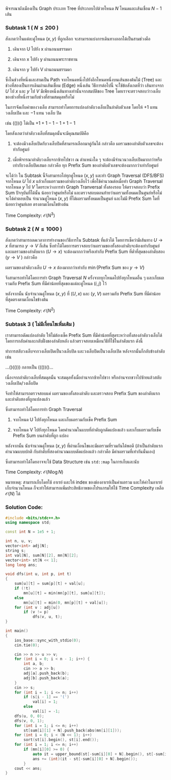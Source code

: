 พิจารณาผังเมืองเป็น Graph ประเภท Tree ที่ประกอบไปด้วยโหนด $N$ โหนดและเส้นเชื่อม $N-1$ เส้น

### Subtask 1 ( $N\leq 200$ )

สังเกตว่าในแต่ละคู่โหนด $(x,y)$ ที่ถูกเลือก จะสามารถแบ่งการเดินทางออกได้เป็นสามช่วงคือ

1. เดินจาก U ไปยัง x ผ่านถนนธรรมดา

2. เดินจาก x ไปยัง y ผ่านถนนพระราชทาน

3. เดินจาก y ไปยัง V ผ่านถนนธรรมดา

ซึ่งในช่วงที่หนึ่งและสามเป็น Path จากโหนดหนึ่งไปยังอีกโหนดหนึ่งบนเส้นของต้นไม้ (Tree) และช่วงที่สองเป็นการเดินผ่านเส้นเชื่อม (Edge) หนึ่งเส้น วิธีการต่อไปนี้ จะใช้ข้อสังเกตที่ว่า เส้นทางจาก $U$ ไป $x$ และ $y$ ไป $V$ มีเพียงหนึ่งเส้นทางเท่านั้นจากสมบัติของ Tree โดยเราจะตรวจสอบว่าวงเล็บของช่วงที่หนึ่งรวมกับช่วงที่สามสมดุลหรือไม่

ในการจัดเก็บค่าของวงเล็บ สามารถทำโดยการแปลงลำดับวงเล็บเป็นลำดับตัวเลข โดยให้ $+1$ แทน วงเล็บเปิด และ $-1$ แทน วงเล็บ
ปิด

เช่น (())() ได้เป็น $+1 +1 -1 -1 +1 -1$

โดยสังเกตว่าลำดับวงเล็บที่สมดุลนั้นจะมีคุณสมบัติคือ

1. จะต้องมีวงเล็บเปิดกับวงเล็บปิดที่สามารถเลือกมาคู่กันได้ กล่าวคือ ผลรวมของลำดับตัวเลขจะต้องท่ากับศูนย์

2. เมื่อพิจารณาลำดับวงเล็บจากซ้ายไปขวา ณ ตำแหน่งใด ๆ จะต้องมีจำนวนวงเล็บเปิดมากกว่าหรือเท่ากับวงเล็บปิดเสมอ กล่าวคือ ทุก Prefix Sum ของลำดับตัวเลขจะต้องมากกว่าเท่ากับศูนย์

จะได้ว่า ใน Subtask นี้จึงสามารถไล่ทุกคู่โหนด $(x,y)$ และทำ Graph Traversal (DFS/BFS) จากโหนด $U$ ไป $x$ แล้วเก็บผลรวมของลำดับวงเล็บไว้ เพื่อใช้คำนวณต่อเมื่อทำ Graph Traversal จากโหนด $y$ ไป $V$ โดยระหว่างการทำ Graph Tranversal ทั้งสองรอบ ให้ตรวจสอบว่า Prefix Sum ปัจจุบันที่ได้นั้น น้อยกว่าศูนย์หรือไม่ และตรวจสอบตอนท้ายว่าผลรวมทั้งหมดเป็นศูนย์หรือไม่ จะได้คำตอบเป็น จำนวณคู่โหนด $(x,y)$ ที่ได้ผลรวมทั้งหมดเป็นศูนย์ และไม่มี Prefix Sum ใดที่น้อยกว่าศูนย์เลย ตรงตามเงื่อนไขข้างต้น

Time Complexity: $\mathcal{O}(N^3)$

### Subtask 2 ( $N\leq 1000$ )

สังเกตว่าสามารถลดเวลาการทำงานของวิธีการใน Subtask ที่แล้วได้ โดยการเช็คว่ามีเส้นทาง $U\to x$ ที่สามารถ $y\to V$ กี่เส้น ซึ่งทำได้โดยการตรวจสอบว่าผลรวมของทั้งสองลำดับจะต้องเท่ากับศูนย์ และผลรวมของลำดับแรก ($U\to x$) จะต้องมากกว่าหรือเท่ากับ Prefix Sum ที่ต่ำที่สุดของลำดับสอง ($y\to V$ ) กล่าวคือ

ผลรวมของลำดับวงเล็บ $U\to x$ ต้องมากกว่าเท่ากับ $\min\{$Prefix Sum ของ $y\to V\}$

จึงสามารถทำได้โดยการทำ Graph Traversal $N$ ครั้งจากทุกโหนดไปยังทุกโหนดอื่น ๆ และเก็บผลรวมกับ Prefix Sum ที่มีค่าน้อยที่สุดของแต่ละคู่โหนด $(i,j)$ ไว้

หลังจากนั้น นับจำนวณคู่โหนด $(x,y)$ ที่ $(U,x)$ และ $(y,V)$ ผลรวมกับ Prefix Sum ที่มีค่าน้อยที่สุดตรงตามเงื่อนไขข้างต้น

Time Complexity: $\mathcal{O}(N^2)$

### Subtask 3 ( ไม่มีเงื่อนไขเพิ่มเติม )

เราสามารถดัดแปลงลำดับ ให้ไม่ต้องเช็ค Prefix Sum ที่มีค่าน้อยที่สุดระหว่างทั้งสองลำดับวงเล็บได้ โดยการกลับค่าและกลับฝั่งของลำดับหลัง แล้วตรวจสอบเหมือนวิธีที่ใช้ในลำดับแรก ดังนี้

ทำการสลับวงเล็บจากวงเล็บเปิดเป็นวงเล็บปิด และวงเล็บปิดเป็นวงเล็บเปิด หลังจากนั้นก็กลับข้างลำดับ เช่น

$\dots ()(()))$ กลายเป็น $((())()\dots$

เนื่องจากลำดับวงเล็บที่สมดุลนั้น จะสมดุลทั้งเมื่ออ่านจากซ้ายไปขวา หรืออ่านจากขวาไปซ้ายแล้วสลับวงเล็บเปิด/วงเล็บปิด

จึงทำให้สามารถตรวจสอบแค่ ผลรวมของทั้งสองลำดับ และตรวจสอบ Prefix Sum ของลำดับแรก และลำดับสองที่ถูกแปลงแล้ว

ซึ่งสามารถทำได้โดยการทำ Graph Traversal

1. จากโหนด U ไปยังทุกโหนด และเก็บผลรวมกับเช็ค Prefix Sum

2. จากโหนด V ไปยังทุกโหนด โดยคำนวณในแบบที่ลำดับถูกดัดแปลงแล้ว และเก็บผลรวมกับเช็ค Prefix Sum บนลำดับที่ถูก
แปลง

หลังจากนั้น นับจำนวณคู่โหนด $(x,y)$ ที่ผ่านเงื่อนไขและมีผลรวมที่รวมกันได้พอดี (ถ้าเป็นลำดับแรกคำนวณแบบปกติ กับลำดับที่สองคำนวณแบบดัดแปลงแล้ว กล่าวคือ มีค่าผลรวมที่เท่ากันนั่นเอง)

ซึ่งสามารถทำได้โดยอาจจะใช้ Data Structure เช่น `std::map` ในการเก็บและนับ

Time Complexity: $\mathcal{O}(N\log N)$

หมายเหตุ: สามารถเก็บโดยใช้ อาเรย์ และให้ index ของช่องอาเรย์เป็นค่าผลรวม และให้ค่าในอาเรย์เก็บจำนวนโหนด ก็จะทำให้สามารถเพิ่มประสิทธิภาพของโปรแกรมให้ใช้ Time Complexity เหลือ $\mathcal{O}(N)$ ได้

### Solution Code:

```cpp
#include <bits/stdc++.h>
using namespace std;

const int N = 1e5 + 1;

int n, u, v;
vector<int> adj[N];
string s;
int val[N], sum[N][2], mn[N][2];
vector<int> st[N << 1];
long long ans;

void dfs(int u, int p, int t)
{
    sum[u][t] = sum[p][t] + val[u];
    if (!t)
        mn[u][t] = min(mn[p][t], sum[u][t]);
    else
        mn[u][t] = min(0, mn[p][t] + val[u]);
    for (int v : adj[u])
        if (v != p)
            dfs(v, u, t);
}

int main()
{
    ios_base::sync_with_stdio(0);
    cin.tie(0);

    cin >> n >> u >> v;
    for (int i = 0; i < n - 1; i++) {
        int a, b;
        cin >> a >> b;
        adj[a].push_back(b);
        adj[b].push_back(a);
    }
    cin >> s;
    for (int i = 1; i <= n; i++)
        if (s[i - 1] == '(')
            val[i] = 1;
        else
            val[i] = -1;
    dfs(u, 0, 0);
    dfs(v, 0, 1);
    for (int i = 1; i <= n; i++)
        st[sum[i][1] + N].push_back(abs(mn[i][1]));
    for (int i = 0; i < (N << 1); i++)
        sort(st[i].begin(), st[i].end());
    for (int i = 1; i <= n; i++)
        if (mn[i][0] >= 0) {
            auto it = upper_bound(st[-sum[i][0] + N].begin(), st[-sum[i][0] + N].end(), sum[i][0]);
            ans += (int)(it - st[-sum[i][0] + N].begin());
        }
    cout << ans;
}
```